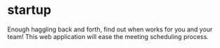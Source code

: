 # startup
Enough haggling back and forth, find out when works for you and your team!
This web application will ease the meeting scheduling process.